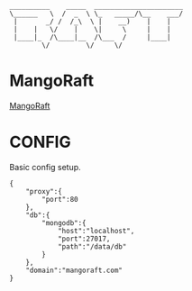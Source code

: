 	__________    _____  ______________________
	\______   \  /  _  \ \_   _____/\__    ___/
	 |       _/ /  /_\  \ |    __)    |    |   
	 |    |   \/    |    \|     \     |    |   
	 |____|_  /\____|__  /\___  /     |____|   
	        \/         \/     \/               
	        
# MangoRaft

[MangoRaft](http://mangoraft.com/)


# CONFIG

Basic config setup.

	{
		"proxy":{
			"port":80
		},
		"db":{
			"mongodb":{
				"host":"localhost",
				"port":27017,
				"path":"/data/db"
			}
		},
		"domain":"mangoraft.com"
	}
